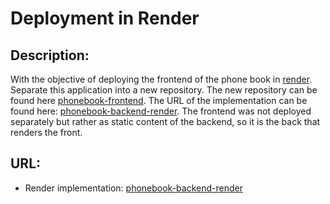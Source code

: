 # Deployment in Render

## Description:

With the objective of deploying the frontend of the phone book in [render](https://render.com/). Separate this application into a new repository. The new repository can be found here [phonebook-frontend](https://github.com/fernargdev/phonebook-frontend). The URL of the implementation can be found here: [phonebook-backend-render](https://phonebook-backend-gqub.onrender.com/). The frontend was not deployed separately but rather as static content of the backend, so it is the back that renders the front.

## URL:

- Render implementation: [phonebook-backend-render](https://phonebook-backend-gqub.onrender.com/)

